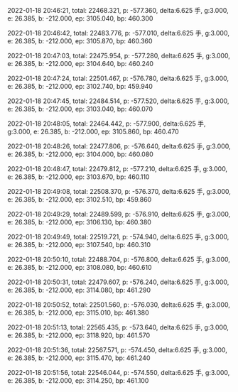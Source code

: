 2022-01-18 20:46:21, total: 22468.321, p: -577.360, delta:6.625 手, g:3.000, e: 26.385, b: -212.000, ep: 3105.040, bp: 460.300

2022-01-18 20:46:42, total: 22483.776, p: -577.010, delta:6.625 手, g:3.000, e: 26.385, b: -212.000, ep: 3105.870, bp: 460.360

2022-01-18 20:47:03, total: 22475.954, p: -577.280, delta:6.625 手, g:3.000, e: 26.385, b: -212.000, ep: 3104.640, bp: 460.240

2022-01-18 20:47:24, total: 22501.467, p: -576.780, delta:6.625 手, g:3.000, e: 26.385, b: -212.000, ep: 3102.740, bp: 459.940

2022-01-18 20:47:45, total: 22484.514, p: -577.520, delta:6.625 手, g:3.000, e: 26.385, b: -212.000, ep: 3103.040, bp: 460.070

2022-01-18 20:48:05, total: 22464.442, p: -577.900, delta:6.625 手, g:3.000, e: 26.385, b: -212.000, ep: 3105.860, bp: 460.470

2022-01-18 20:48:26, total: 22477.806, p: -576.640, delta:6.625 手, g:3.000, e: 26.385, b: -212.000, ep: 3104.000, bp: 460.080

2022-01-18 20:48:47, total: 22479.812, p: -577.210, delta:6.625 手, g:3.000, e: 26.385, b: -212.000, ep: 3103.670, bp: 460.110

2022-01-18 20:49:08, total: 22508.370, p: -576.370, delta:6.625 手, g:3.000, e: 26.385, b: -212.000, ep: 3102.510, bp: 459.860

2022-01-18 20:49:29, total: 22489.599, p: -576.910, delta:6.625 手, g:3.000, e: 26.385, b: -212.000, ep: 3106.130, bp: 460.380

2022-01-18 20:49:49, total: 22519.721, p: -574.940, delta:6.625 手, g:3.000, e: 26.385, b: -212.000, ep: 3107.540, bp: 460.310

2022-01-18 20:50:10, total: 22488.704, p: -576.800, delta:6.625 手, g:3.000, e: 26.385, b: -212.000, ep: 3108.080, bp: 460.610

2022-01-18 20:50:31, total: 22479.607, p: -576.240, delta:6.625 手, g:3.000, e: 26.385, b: -212.000, ep: 3114.080, bp: 461.290

2022-01-18 20:50:52, total: 22501.560, p: -576.030, delta:6.625 手, g:3.000, e: 26.385, b: -212.000, ep: 3115.010, bp: 461.380

2022-01-18 20:51:13, total: 22565.435, p: -573.640, delta:6.625 手, g:3.000, e: 26.385, b: -212.000, ep: 3118.920, bp: 461.570

2022-01-18 20:51:36, total: 22567.571, p: -574.450, delta:6.625 手, g:3.000, e: 26.385, b: -212.000, ep: 3115.470, bp: 461.240

2022-01-18 20:51:56, total: 22546.044, p: -574.550, delta:6.625 手, g:3.000, e: 26.385, b: -212.000, ep: 3114.250, bp: 461.100